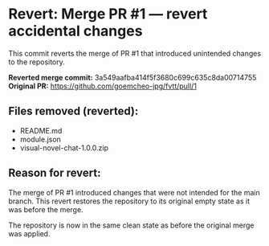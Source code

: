 # Revert: Merge PR #1 — revert accidental changes

This commit reverts the merge of PR #1 that introduced unintended changes to the repository.

**Reverted merge commit:** 3a549aafba414f5f3680c699c635c8da00714755  
**Original PR:** https://github.com/goemcheo-jpg/fvtt/pull/1

## Files removed (reverted):
- README.md
- module.json  
- visual-novel-chat-1.0.0.zip

## Reason for revert:
The merge of PR #1 introduced changes that were not intended for the main branch. This revert restores the repository to its original empty state as it was before the merge.

The repository is now in the same clean state as before the original merge was applied.